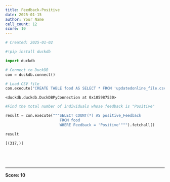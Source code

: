 ```yaml
---
title: Feedback-Positive
date: 2025-01-15
author: Your Name
cell_count: 12
score: 10
---
```


```python
# Created: 2025-01-02
```


```python
#!pip install duckdb
```


```python
import duckdb
```


```python
# Connect to DuckDB
con = duckdb.connect()

```


```python
# Load CSV file
con.execute("CREATE TABLE food AS SELECT * FROM 'updatedonline_file.csv'")

```




    <duckdb.duckdb.DuckDBPyConnection at 0x105987530>




```python
#Find the total number of individuals whose feedback is "Positive"
```


```python
result = con.execute("""SELECT COUNT(*) AS positive_Feedback 
                        FROM food 
                        WHERE Feedback = 'Positive'""").fetchall()
```


```python
result
```




    [(317,)]




```python

```


```python

```


```python

```


```python

```


---
**Score: 10**
